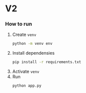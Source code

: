 # V2

### How to run
1. Create `venv`
    ```bash
    python -m venv env
    ```
1. Install dependensies
    ```bash
    pip install -r requirements.txt
    ```
1. Activate `venv`
1. Run
    ```bash
    python app.py
    ```